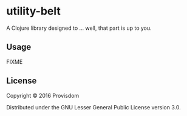 # utility-belt

A Clojure library designed to ... well, that part is up to you.

## Usage

FIXME

## License

Copyright © 2016 Provisdom

Distributed under the GNU Lesser General Public License version 3.0.

